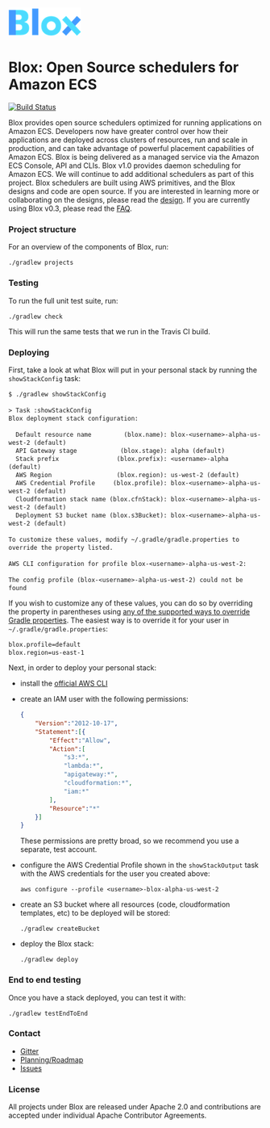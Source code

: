 # ![Logo](blox-logo.png)

# Blox: Open Source schedulers for Amazon ECS

[![Build Status](https://travis-ci.org/blox/blox.svg?branch=master)](https://travis-ci.org/blox/blox)

Blox provides open source schedulers optimized for running applications on Amazon ECS. Developers now have greater control over how their applications are deployed across clusters of resources, run and scale in production, and can take advantage of powerful placement capabilities of Amazon ECS.
Blox is being delivered as a managed service via the Amazon ECS Console, API and CLIs. Blox v1.0 provides daemon scheduling for Amazon ECS. We will continue to add additional schedulers as part of this project.
Blox schedulers are built using AWS primitives, and the Blox designs and code are open source. If you are interested in learning more or collaborating on the designs, please read the [design](docs/daemon_design.md).
If you are currently using Blox v0.3, please read the [FAQ](FAQ.md).

### Project structure
For an overview of the components of Blox, run:

```
./gradlew projects
```

### Testing
To run the full unit test suite, run:

```
./gradlew check
```

This will run the same tests that we run in the Travis CI build.

### Deploying
First, take a look at what Blox will put in your personal stack by running the
`showStackConfig` task:

```
$ ./gradlew showStackConfig

> Task :showStackConfig
Blox deployment stack configuration:

  Default resource name         (blox.name): blox-<username>-alpha-us-west-2 (default)
  API Gateway stage            (blox.stage): alpha (default)
  Stack prefix                (blox.prefix): <username>-alpha (default)
  AWS Region                  (blox.region): us-west-2 (default)
  AWS Credential Profile     (blox.profile): blox-<username>-alpha-us-west-2 (default)
  Cloudformation stack name (blox.cfnStack): blox-<username>-alpha-us-west-2 (default)
  Deployment S3 bucket name (blox.s3Bucket): blox-<username>-alpha-us-west-2 (default)

To customize these values, modify ~/.gradle/gradle.properties to override the property listed.

AWS CLI configuration for profile blox-<username>-alpha-us-west-2:

The config profile (blox-<username>-alpha-us-west-2) could not be found
```

If you wish to customize any of these values, you can do so by overriding the
property in parentheses using [any of the supported ways to override Gradle
properties](https://docs.gradle.org/current/userguide/build_environment.html#sec:gradle_properties_and_system_properties).
The easiest way is to override it for your user in `~/.gradle/gradle.properties`:

```
blox.profile=default
blox.region=us-east-1
```

Next, in order to deploy your personal stack:
- install the [official AWS CLI](https://aws.amazon.com/cli/)
- create an IAM user with the following permissions:

    ```json
    {
        "Version":"2012-10-17",
        "Statement":[{
            "Effect":"Allow",
            "Action":[
                "s3:*",
                "lambda:*",
                "apigateway:*",
                "cloudformation:*",
                "iam:*"
            ],
            "Resource":"*"
        }]
    }

    ```

  These permissions are pretty broad, so we recommend you use a separate, test account.

- configure the AWS Credential Profile shown in the `showStackOutput` task with
  the AWS credentials for the user you created above:
  
    ```
    aws configure --profile <username>-blox-alpha-us-west-2
    ```

- create an S3 bucket where all resources (code, cloudformation templates, etc) to be deployed will be stored:

    ```
    ./gradlew createBucket
    ```

- deploy the Blox stack:

    ```
    ./gradlew deploy
    ```

### End to end testing
Once you have a stack deployed, you can test it with:

```
./gradlew testEndToEnd
```


### Contact

* [Gitter](https://gitter.im/blox)
* [Planning/Roadmap](https://github.com/blox/blox/milestones)
* [Issues](https://github.com/blox/blox/issues)

### License
All projects under Blox are released under Apache 2.0 and contributions are accepted under individual Apache Contributor Agreements.
